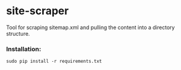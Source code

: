 # site-scraper
Tool for scraping sitemap.xml and pulling the content into a directory structure.

### Installation:
```sudo pip install -r requirements.txt```
